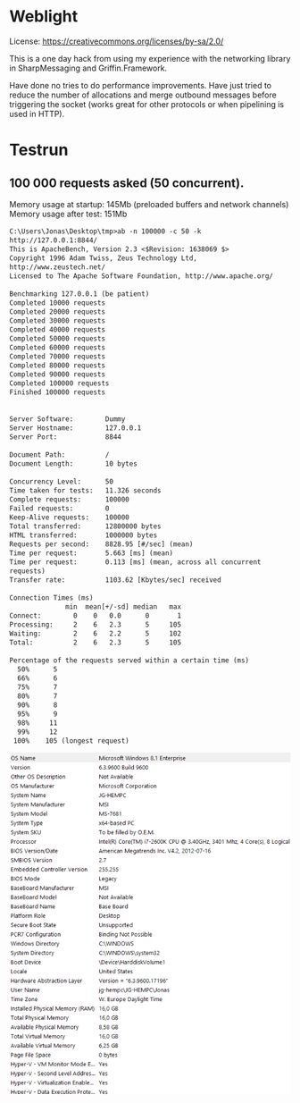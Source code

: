 Weblight
==========

License: https://creativecommons.org/licenses/by-sa/2.0/


This is a one day hack from using my experience with the networking library in SharpMessaging and Griffin.Framework.

Have done no tries to do performance improvements. Have just tried to reduce the number of allocations and merge outbound messages before triggering the socket (works great for other protocols or when pipelining is used in HTTP).

# Testrun

## 100 000 requests asked (50 concurrent).

Memory usage at startup: 145Mb (preloaded buffers and network channels)
Memory usage after test: 151Mb

```text
C:\Users\Jonas\Desktop\tmp>ab -n 100000 -c 50 -k http://127.0.0.1:8844/
This is ApacheBench, Version 2.3 <$Revision: 1638069 $>
Copyright 1996 Adam Twiss, Zeus Technology Ltd, http://www.zeustech.net/
Licensed to The Apache Software Foundation, http://www.apache.org/

Benchmarking 127.0.0.1 (be patient)
Completed 10000 requests
Completed 20000 requests
Completed 30000 requests
Completed 40000 requests
Completed 50000 requests
Completed 60000 requests
Completed 70000 requests
Completed 80000 requests
Completed 90000 requests
Completed 100000 requests
Finished 100000 requests


Server Software:        Dummy
Server Hostname:        127.0.0.1
Server Port:            8844

Document Path:          /
Document Length:        10 bytes

Concurrency Level:      50
Time taken for tests:   11.326 seconds
Complete requests:      100000
Failed requests:        0
Keep-Alive requests:    100000
Total transferred:      12800000 bytes
HTML transferred:       1000000 bytes
Requests per second:    8828.95 [#/sec] (mean)
Time per request:       5.663 [ms] (mean)
Time per request:       0.113 [ms] (mean, across all concurrent requests)
Transfer rate:          1103.62 [Kbytes/sec] received

Connection Times (ms)
              min  mean[+/-sd] median   max
Connect:        0    0   0.0      0       1
Processing:     2    6   2.3      5     105
Waiting:        2    6   2.2      5     102
Total:          2    6   2.3      5     105

Percentage of the requests served within a certain time (ms)
  50%      5
  66%      6
  75%      7
  80%      7
  90%      8
  95%      9
  98%     11
  99%     12
 100%    105 (longest request)
 ```
 
 ![](computer.png)
 
 